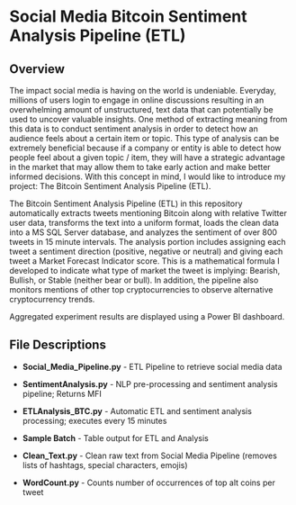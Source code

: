 # Social Media Bitcoin Sentiment Analysis Pipeline (ETL)

## Overview


The impact social media is having on the world is undeniable. Everyday, millions of users login to engage in online discussions resulting in an overwhelming amount of unstructured, text data that can potentially be used to uncover valuable insights. One method of extracting meaning from this data is to conduct sentiment analysis in order to detect how an audience feels about a certain item or topic. This type of analysis can be extremely beneficial because if a company or entity is able to detect how people feel about a given topic / item, they will have a strategic advantage in the market that may allow them to take early action and make better informed decisions. With this concept in mind, I would like to introduce my project: The Bitcoin Sentiment Analysis Pipeline (ETL).

The Bitcoin Sentiment Analysis Pipeline (ETL) in this repository automatically extracts tweets mentioning Bitcoin along with relative Twitter user data, transforms the text into a uniform format, loads the clean data into a MS SQL Server database, and analyzes the sentiment of over 800 tweets in 15 minute intervals. The analysis portion includes assigning each tweet a sentiment direction (positive, negative or neutral) and giving each tweet a Market Forecast Indicator score. This is a mathematical formula I developed to indicate what type of market the tweet is implying: Bearish, Bullish, or Stable (neither bear or bull). In addition, the pipeline also monitors mentions of other top cryptocurrencies to observe alternative cryptocurrency trends. 

Aggregated experiment results are displayed using a Power BI dashboard.
 
 

## File Descriptions


* **Social_Media_Pipeline.py** - ETL Pipeline to retrieve social media data


* **SentimentAnalysis.py** - NLP pre-processing and sentiment analysis pipeline; Returns MFI

* **ETLAnalysis_BTC.py** - Automatic ETL and sentiment analysis processing; executes every 15 minutes


* **Sample Batch** - Table output for ETL and Analysis 


* **Clean_Text.py** - Clean raw text from Social Media Pipeline (removes lists of hashtags, special characters, emojis)


* **WordCount.py** - Counts number of occurrences of top alt coins per tweet 
